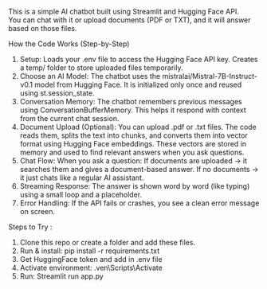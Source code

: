 This is a simple AI chatbot built using Streamlit and Hugging Face API.  
You can chat with it or upload documents (PDF or TXT), and it will answer based on those files.

How the Code Works (Step-by-Step)
1. Setup: Loads your .env file to access the Hugging Face API key. Creates a temp/ folder to store uploaded files temporarily.
2. Choose an AI Model: The chatbot uses the mistralai/Mistral-7B-Instruct-v0.1 model from Hugging Face. It is initialized only once and reused using st.session_state.
3. Conversation Memory: The chatbot remembers previous messages using ConversationBufferMemory. This helps it respond with context from the current chat session.
4. Document Upload (Optional): You can upload .pdf or .txt files. The code reads them, splits the text into chunks, and converts them into vector format using Hugging Face embeddings. These vectors are stored in memory and used to find relevant answers when you ask questions.
5. Chat Flow:
   When you ask a question: If documents are uploaded → it searches them and gives a document-based answer.
   If no documents → it just chats like a regular AI assistant.
6. Streaming Response: The answer is shown word by word (like typing) using a small loop and a placeholder.
7. Error Handling: If the API fails or crashes, you see a clean error message on screen.


Steps to Try :
1. Clone this repo or create a folder and add these files.
2. Run & install: pip install -r requirements.txt
3. Get HuggingFace token and add in .env file
4. Activate environment: .ven\Scripts\Activate
5. Run: Streamlit run app.py
